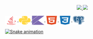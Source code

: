 


<div align="center">
  <a href="https://github.com/monicacsz">
  <img height="180em" src="https://github-readme-stats.vercel.app/api?username=monicacsz&show_icons=true&theme=tokyonight&include_all_commits=true&count_private=true"/>
  <img height="180em" src="https://github-readme-stats.vercel.app/api/top-langs/?username=monicacsz&layout=compact&langs_count=7&theme=tokyonight"/>
</div>
<div style="display: inline_block"><br>
  <img align="center" alt="Monica-Java" height="30" width="40" src="https://raw.githubusercontent.com/devicons/devicon/master/icons/java/java-plain.svg">
   <img align="center" alt="Monica-Python" height="30" width="40" src="https://raw.githubusercontent.com/devicons/devicon/master/icons/python/python-plain.svg">
  <img align="center" alt="Monica-Kotlin" height="30" width="40" src="https://raw.githubusercontent.com/devicons/devicon/master/icons/kotlin/kotlin-plain.svg">
  <img align="center" alt="Monica-HTML" height="30" width="40" src="https://raw.githubusercontent.com/devicons/devicon/master/icons/html5/html5-plain.svg">
  <img align="center" alt="Monica-CSS" height="30" width="40" src="https://raw.githubusercontent.com/devicons/devicon/master/icons/css3/css3-plain.svg">
  <img align="center" alt="Monica-Postgresql" height="30" width="40" src="https://raw.githubusercontent.com/devicons/devicon/master/icons/postgresql/postgresql-plain.svg">
  </div>
  
  ![Snake animation](https://github.com/monicacsz/monicacsz/blob/output/github-contribution-grid-snake.svg)
